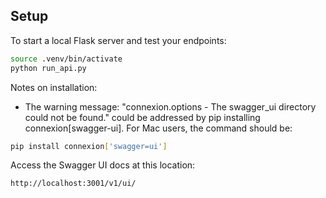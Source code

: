 ## Setup

To start a local Flask server and test your endpoints:

```bash
source .venv/bin/activate
python run_api.py
```

Notes on installation: 
* The warning message: "connexion.options - The swagger_ui directory could not be found." could be addressed by pip installing connexion[swagger-ui]. For Mac users, the command should be: 
 
```bash
pip install connexion['swagger=ui']
```

Access the Swagger UI docs at this location:
```bash
http://localhost:3001/v1/ui/
```